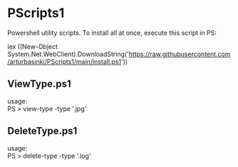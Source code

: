 # PScripts1

Powershell utility scripts. To install all at once, execute this script in PS:

iex ((New-Object System.Net.WebClient).DownloadString('https://raw.githubusercontent.com/arturbasinki/PScripts1/main/install.ps1'))

## ViewType.ps1

usage:<br>
PS > view-type -type '.jpg'

## DeleteType.ps1

usage:<br>
PS > delete-type -type '.log'

